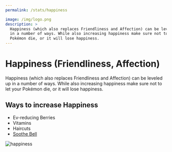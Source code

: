 ```yaml
---
permalink: /stats/happiness

image: /img/logo.png
description: >
  Happiness (which also replaces Friendliness and Affection) can be leveled up
  in a number of ways. While also increasing happiness make sure not to let your
  Pokémon die, or it will lose happiness.
---
```


# Happiness (Friendliness, Affection)

Happiness (which also replaces Friendliness and Affection) can be leveled up in
a number of ways. While also increasing happiness make sure not to let your
Pokémon die, or it will lose happiness.

## Ways to increase Happiness

* Ev-reducing Berries
* Vitamins
* Haircuts
* [Soothe Bell](/items/soothe-bell)

![happiness](https://i.imgur.com/vrplPkL.png)
